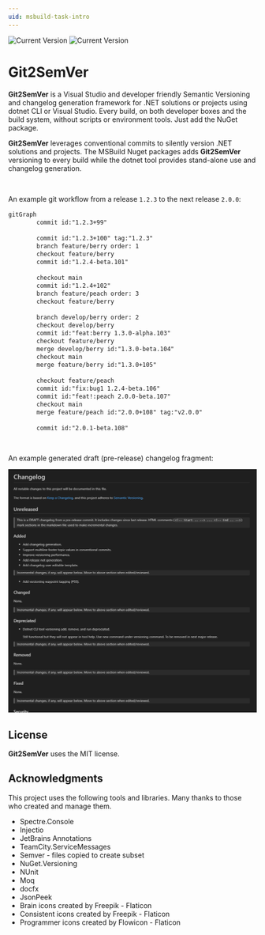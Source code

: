 ```yaml
---
uid: msbuild-task-intro
---
```


<style>

.featureTitle {
  font-size:1.2em;
  font-weight:bold;
}

.iconcolumn {
  width:10%;
  text-align:center;
}

.featureBody {
  font-size:1.0em;
}

.featureBodyLeftAlign {
  font-size:1.0em;
  text-align:left;
}

table, tr {
  border:none !important;
}

td {
  border:none !important;
  width:300px;
}

a 
{
  text-decoration: none; 
}
</style>

[![Current Version](https://img.shields.io/nuget/v/NoeticTools.Git2SemVer.MSBuild?label=Git2SemVer.Msbuild)](https://www.nuget.org/packages/NoeticTools.Git2SemVer.MSBuild)
[![Current Version](https://img.shields.io/nuget/v/NoeticTools.Git2SemVer.Tool?label=Git2SemVer.Tool)](https://www.nuget.org/packages/NoeticTools.Git2SemVer.Tool)


# Git2SemVer

**Git2SemVer** is a Visual Studio and developer friendly <a href="https://semver.org">Semantic Versioning</a> and changelog generation framework for .NET solutions or projects using dotnet CLI or Visual Studio.
Every build, on both developer boxes and the build system, without scripts or environment tools. Just add the NuGet package.

<!--
<div class="container-fluid mb-4">
    <div class="row row-cols-xs-2 row-cols-sm-2 row-cols-md-3 g-4">
        <div class="col">
            <div class="card" style="min-height: 170px; min-width: 225px">
                <div class="card-body" >
                    <p class="fw-semibold"><a href="Versioning/VersioningIntro.html">Automatic Versioning</a></p>
                    <p>Tutorials to add automatic Semmantic versioning, from <a href="https://www.conventionalcommits.org/en/v1.0.0/">Conventional Commits</a>, to your projects or solution.</p>
                </div>
            </div>
        </div>
        <div class="col">
            <div class="card" style="min-height: 170px; min-width: 225px" >
                <div class="card-body">
                    <p class="fw-semibold"><a href="ChangelogGenerationIntro.html">Changelog Generation</a></p>
                    <p>Tutorials to add incremental draft changelog generation from <a href="https://www.conventionalcommits.org/en/v1.0.0/">Conventional Commits</a>.</p>
                </div>
            </div>
        </div>
        <div class="col">
            <div class="card" style="min-height: 170px; min-width: 225px">
                <div class="card-body">
                    <p class="fw-semibold"><a href="MSBuildIntro.html">MSBuild</a></p>
                    <p><b>Git2SemVer.MSBuild</b> tutorials and documentation.</p>
                </div>
            </div>
        </div>
        <div class="col">
            <div class="card" style="min-height: 170px; min-width: 225px">
                <div class="card-body">
                    <p class="fw-semibold"><a href="DotnetTool/DotnetToolIntro.html">Dotnet tool</a></p>
                    <p><b>Git2SemVer.Tool</b> tutorials and documentation.</p>
                </div>
            </div>
        </div>
        <div class="col">
            <div class="card" style="min-height: 170px; min-width: 225px">
                <div class="card-body">
                    <p class="fw-semibold"><a href="Learn/solution-versioning.html">Solution Versioning</a></p>
                    <p>Learn about <b>Git2SemVer</b> solution versioning.</p>
                </div>
            </div>
        </div>
        <div class="col">
            <div class="card" style="min-height: 170px; min-width: 225px">
                <div class="card-body">
                    <p class="fw-semibold"><a href="https://github.com/noetictools/git2semver/tree/main/src/CHANGELOG.md">Releases</a></p>
                    <p>Releases changelog.</p>
                </div>
            </div>
        </div>
    </div>
</div>
-->

**Git2SemVer** leverages [conventional commits](https://www.conventionalcommits.org/en/v1.0.0/) to silently version .NET solutions and projects.
The MSBuild Nuget packages adds **Git2SemVer** versioning to every build while the dotnet tool provides stand-alone use and changelog generation.

<br/>

An example git workflow from a release `1.2.3` to the next release `2.0.0`:

```mermaid
gitGraph
        commit id:"1.2.3+99"
        
        commit id:"1.2.3+100" tag:"1.2.3"
        branch feature/berry order: 1
        checkout feature/berry
        commit id:"1.2.4-beta.101"

        checkout main
        commit id:"1.2.4+102"
        branch feature/peach order: 3
        checkout feature/berry

        branch develop/berry order: 2
        checkout develop/berry
        commit id:"feat:berry 1.3.0-alpha.103"
        checkout feature/berry
        merge develop/berry id:"1.3.0-beta.104"
        checkout main
        merge feature/berry id:"1.3.0+105"

        checkout feature/peach
        commit id:"fix:bug1 1.2.4-beta.106"
        commit id:"feat!:peach 2.0.0-beta.107"
        checkout main
        merge feature/peach id:"2.0.0+108" tag:"v2.0.0"

        commit id:"2.0.1-beta.108"
```
<br/>

An example generated draft (pre-release) changelog fragment:

![](../Images/draft_changelog_fragment.png)


## License

**Git2SemVer** uses the [MIT license](https://choosealicense.com/licenses/mit/).


## Acknowledgments

This project uses the following tools and libraries. Many thanks to those who created and manage them.

* [Spectre.Console](https://github.com/spectreconsole/spectre.console)
* [Injectio](https://github.com/loresoft/Injectio)
* [JetBrains Annotations](https://www.jetbrains.com/help/resharper/Code_Analysis__Code_Annotations.html)
* [TeamCity.ServiceMessages](https://github.com/JetBrains/TeamCity.ServiceMessages)
* [Semver](https://www.nuget.org/packages/Semver) - files copied to create subset
* [NuGet.Versioning](https://www.nuget.org/packages/NuGet.Versioning)
* [NUnit](https://www.nuget.org/packages/NUnit)
* [Moq](https://github.com/devlooped/moq)
* [docfx](https://dotnet.github.io/docfx/)
* [JsonPeek](https://www.clarius.org/json/)
* <a href="https://www.flaticon.com/free-icons/brain" title="brain icons">Brain icons created by Freepik - Flaticon</a>
* <a href="https://www.flaticon.com/free-icons/consistent" title="consistent icons">Consistent icons created by Freepik - Flaticon</a>
* <a href="https://www.flaticon.com/free-icons/programmer" title="programmer icons">Programmer icons created by Flowicon - Flaticon</a>
